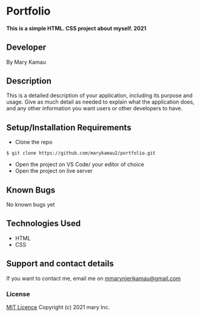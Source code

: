 # Portfolio
#### This is a simple HTML. CSS project about myself. 2021
####
## Developer
By Mary Kamau
## Description
This is a detailed description of your application, including its purpose and usage.  Give as much detail as needed to explain what the application does, and any other information you want users or other developers to have. 
## Setup/Installation Requirements
* Clone the repo
```
$ git clone https://github.com/marykamau2/portfolio.git
```
* Open  the project on VS Code/ your editor of choice
* Open the project on live server
## Known Bugs
No known bugs yet
## Technologies Used
* HTML
* CSS
## Support and contact details
If you want to contact me, email me on mmarynjerikamau@gmail.com
### License
[MIT Licence](https://choosealicense.com/licenses/mit/)
Copyright (c) 2021 mary Inc.
